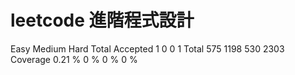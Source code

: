 # leetcode 進階程式設計

 Easy	Medium	Hard	Total
Accepted	1	0	0	1
Total	575	1198	530	2303
Coverage	0.21 %	0 %	0 %	0 %
